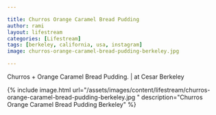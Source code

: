 ```yaml
---

title: Churros Orange Caramel Bread Pudding
author: rami
layout: lifestream
categories: [Lifestream]
tags: [berkeley, california, usa, instagram]
image: churros-orange-caramel-bread-pudding-berkeley.jpg 

---
```


Churros + Orange Caramel Bread Pudding. | at Cesar Berkeley

{% include image.html url="/assets/images/content/lifestream/churros-orange-caramel-bread-pudding-berkeley.jpg " description="Churros Orange Caramel Bread Pudding Berkeley" %}
